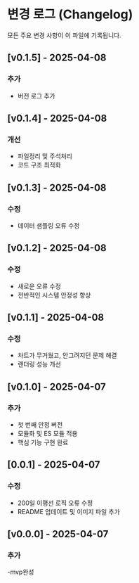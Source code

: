 # 변경 로그 (Changelog)

모든 주요 변경 사항이 이 파일에 기록됩니다.

## [v0.1.5] - 2025-04-08

### 추가
- 버전 로그 추가

## [v0.1.4] - 2025-04-08

### 개선
- 파일정리 및 주석처리
- 코드 구조 최적화

## [v0.1.3] - 2025-04-08

### 수정
- 데이터 샘플링 오류 수정

## [v0.1.2] - 2025-04-08

### 수정
- 새로운 오류 수정
- 전반적인 시스템 안정성 향상

## [v0.1.1] - 2025-04-08

### 수정
- 차트가 무거웠고, 안그려지던 문제 해결
- 랜더링 성능 개선

## [v0.1.0] - 2025-04-07

### 추가
- 첫 번째 안정 버전
- 모듈화 및 ES 모듈 적용
- 핵심 기능 구현 완료

## [0.0.1] - 2025-04-07

### 수정
- 200일 이평선 로직 오류 수정
- README 업데이트 및 이미지 파일 추가

## [v0.0.0] - 2025-04-07

### 추가
-mvp완성
